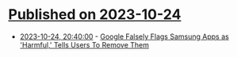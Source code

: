 # [Published on 2023-10-24](index.md)

* [2023-10-24, 20:40:00](https://tech.slashdot.org/story/23/10/24/191255/google-falsely-flags-samsung-apps-as-harmful-tells-users-to-remove-them?utm_source=rss1.0mainlinkanon&utm_medium=feed) - [Google Falsely Flags Samsung Apps as 'Harmful,' Tells Users To Remove Them](https://tech.slashdot.org/story/23/10/24/191255/google-falsely-flags-samsung-apps-as-harmful-tells-users-to-remove-them?utm_source=rss1.0mainlinkanon&utm_medium=feed)
